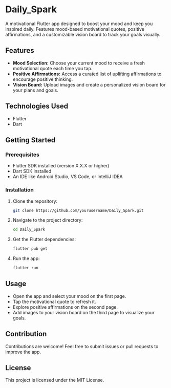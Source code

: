 # Daily\_Spark

A motivational Flutter app designed to boost your mood and keep you inspired daily. Features mood-based motivational quotes, positive affirmations, and a customizable vision board to track your goals visually.

## Features

* **Mood Selection:** Choose your current mood to receive a fresh motivational quote each time you tap.
* **Positive Affirmations:** Access a curated list of uplifting affirmations to encourage positive thinking.
* **Vision Board:** Upload images and create a personalized vision board for your plans and goals.

## Technologies Used

* Flutter
* Dart

## Getting Started

### Prerequisites

* Flutter SDK installed (version X.X.X or higher)
* Dart SDK installed
* An IDE like Android Studio, VS Code, or IntelliJ IDEA

### Installation

1. Clone the repository:

   ```bash
   git clone https://github.com/yourusername/Daily_Spark.git
   ```

2. Navigate to the project directory:

   ```bash
   cd Daily_Spark
   ```

3. Get the Flutter dependencies:

   ```bash
   flutter pub get
   ```

4. Run the app:

   ```bash
   flutter run
   ```

## Usage

* Open the app and select your mood on the first page.
* Tap the motivational quote to refresh it.
* Explore positive affirmations on the second page.
* Add images to your vision board on the third page to visualize your goals.

## Contribution

Contributions are welcome! Feel free to submit issues or pull requests to improve the app.

## License

This project is licensed under the MIT License.

